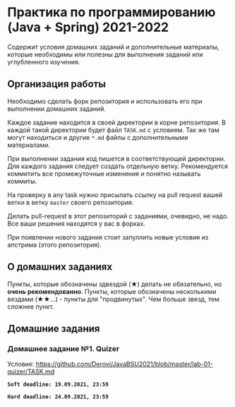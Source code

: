 # Практика по программированию (Java + Spring) 2021-2022

Содержит условия домашних заданий и дополнительные материалы, которые необходимы или полезны для выполнения заданий или углубленного изучения.

## Организация работы

Необходимо сделать форк репозитория и использовать его при выполнении домашних заданий.

Каждое задание находится в своей директории в корне репозитория. 
В каждой такой директории будет файл `TASK.md` с условием. 
Так же там могут находиться и другие `*.md` файлы с дополнительными материалами.

При выполнении задания код пишется в соответствующей директории. Для каждого задания следует создать отдельную ветку. Рекомендуется коммитить все промежуточные изменения и понятно называть коммиты.

На проверку в any task нужно присылать ссылку на pull request вашей ветки в ветку `master` своего репозитория.

Делать pull-request в этот репозиторий с заданиями, очевидно, не надо.
Все ваши решения находятся у вас в форках.

При появлении нового задания стоит запуллить новые условия из апстрима (этого репозитория).

## О домашних заданиях

Пункты, которые обозначены здвездой (★) делать не обязательно, но **очень рекомендованно**.
Пункты, которые обозначены несколькими вездами (★★...) - пункты для "продвинутых". Чем больше звезд, тем сложнее пункт.

## Домашние задания

### Домашнее задание №1. Quizer

Условие: https://github.com/Derovi/JavaBSU2021/blob/master/lab-01-quizer/TASK.md

**`Soft deadline: 19.09.2021, 23:59`**

**`Hard deadline: 24.09.2021, 23:59`**
